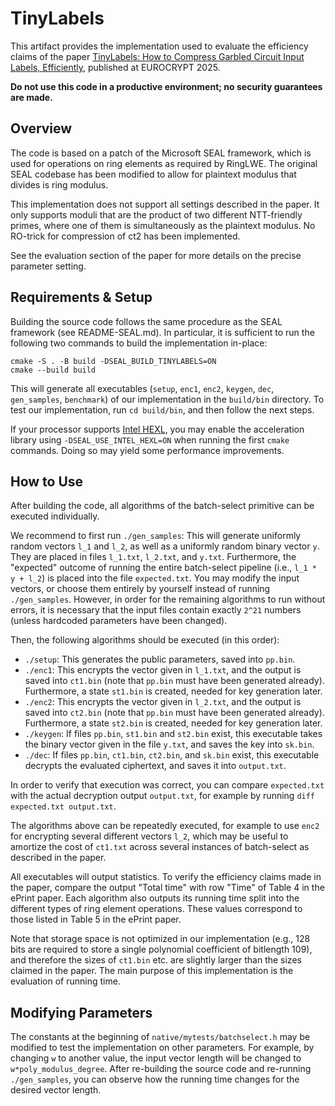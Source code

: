 # TinyLabels

This artifact provides the implementation used to evaluate the efficiency claims of the paper [TinyLabels: How to Compress Garbled Circuit Input Labels, Efficiently](https://eprint.iacr.org/2024/2048), published at EUROCRYPT 2025.

**Do not use this code in a productive environment; no security guarantees are made.**

## Overview

The code is based on a patch of the Microsoft SEAL framework, which is used for operations on ring elements as required by RingLWE.
The original SEAL codebase has been modified to allow for plaintext modulus that divides is ring modulus.

This implementation does not support all settings described in the paper. It only supports moduli that are the product of two different NTT-friendly primes, where one of them is simultaneously as the plaintext modulus.
No RO-trick for compression of ct2 has been implemented.

See the evaluation section of the paper for more details on the precise parameter setting.

## Requirements & Setup

Building the source code follows the same procedure as the SEAL framework (see README-SEAL.md).
In particular, it is sufficient to run the following two commands to build the implementation in-place:
```
cmake -S . -B build -DSEAL_BUILD_TINYLABELS=ON
cmake --build build
```

This will generate all executables (`setup`, `enc1`, `enc2`, `keygen`, `dec`, `gen_samples`, `benchmark`) of our implementation in the `build/bin` directory.
To test our implementation, run `cd build/bin`, and then follow the next steps.

If your processor supports [Intel HEXL](https://github.com/intel/hexl), you may enable the acceleration library using `-DSEAL_USE_INTEL_HEXL=ON` when running the first `cmake` commands. Doing so may yield some performance improvements.

## How to Use

After building the code, all algorithms of the batch-select primitive can be executed individually.

We recommend to first run `./gen_samples`: This will generate uniformly random vectors `l_1` and `l_2`, as well as a uniformly random binary vector `y`.
They are placed in files `l_1.txt`, `l_2.txt`, and `y.txt`.
Furthermore, the "expected" outcome of running the entire batch-select pipeline (i.e., `l_1 * y + l_2`) is placed into the file `expected.txt`.
You may modify the input vectors, or choose them entirely by yourself instead of running `./gen_samples`.
However, in order for the remaining algorithms to run without errors, it is necessary that the input files contain exactly `2^21` numbers (unless hardcoded parameters have been changed).

Then, the following algorithms should be executed (in this order):
* `./setup`: This generates the public parameters, saved into `pp.bin`.
* `./enc1`: This encrypts the vector given in `l_1.txt`, and the output is saved into `ct1.bin` (note that `pp.bin` must have been generated already). Furthermore, a state `st1.bin` is created, needed for key generation later.
* `./enc2`: This encrypts the vector given in `l_2.txt`, and the output is saved into `ct2.bin` (note that `pp.bin` must have been generated already). Furthermore, a state `st2.bin` is created, needed for key generation later.
* `./keygen`: If files `pp.bin`, `st1.bin` and `st2.bin` exist, this executable takes the binary vector given in the file `y.txt`, and saves the key into `sk.bin`.
* `./dec`: If files `pp.bin`, `ct1.bin`, `ct2.bin`, and `sk.bin` exist, this executable decrypts the evaluated ciphertext, and saves it into `output.txt`.

In order to verify that execution was correct, you can compare `expected.txt` with the actual decryption output `output.txt`, for example by running `diff expected.txt output.txt`.

The algorithms above can be repeatedly executed, for example to use `enc2` for encrypting several different vectors `l_2`, which may be useful to amortize the cost of `ct1.txt` across several instances of batch-select as described in the paper.

All executables will output statistics. To verify the efficiency claims made in the paper, compare the output "Total time" with row "Time" of Table 4 in the ePrint paper.
Each algorithm also outputs its running time split into the different types of ring element operations. These values correspond to those listed in Table 5 in the ePrint paper.

Note that storage space is not optimized in our implementation (e.g., 128 bits are required to store a single polynomial coefficient of bitlength 109), and therefore the sizes of `ct1.bin` etc. are slightly larger than the sizes claimed in the paper.
The main purpose of this implementation is the evaluation of running time.

## Modifying Parameters

The constants at the beginning of `native/mytests/batchselect.h` may be modified to test the implementation on other parameters.
For example, by changing `w` to another value, the input vector length will be changed to `w*poly_modulus_degree`.
After re-building the source code and re-running `./gen_samples`, you can observe how the running time changes for the desired vector length.
